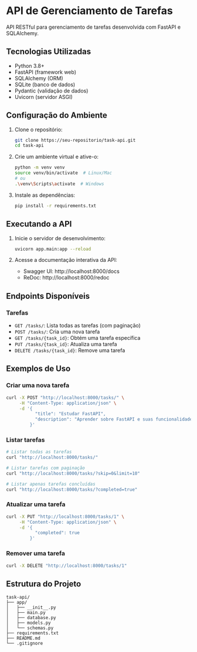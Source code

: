 # API de Gerenciamento de Tarefas

API RESTful para gerenciamento de tarefas desenvolvida com FastAPI e SQLAlchemy.

## Tecnologias Utilizadas

- Python 3.8+
- FastAPI (framework web)
- SQLAlchemy (ORM)
- SQLite (banco de dados)
- Pydantic (validação de dados)
- Uvicorn (servidor ASGI)

## Configuração do Ambiente

1. Clone o repositório:
   ```bash
   git clone https://seu-repositorio/task-api.git
   cd task-api
   ```

2. Crie um ambiente virtual e ative-o:
   ```bash
   python -m venv venv
   source venv/bin/activate  # Linux/Mac
   # ou
   .\venv\Scripts\activate  # Windows
   ```

3. Instale as dependências:
   ```bash
   pip install -r requirements.txt
   ```

## Executando a API

1. Inicie o servidor de desenvolvimento:
   ```bash
   uvicorn app.main:app --reload
   ```

2. Acesse a documentação interativa da API:
   - Swagger UI: http://localhost:8000/docs
   - ReDoc: http://localhost:8000/redoc

## Endpoints Disponíveis

### Tarefas

- `GET /tasks/`: Lista todas as tarefas (com paginação)
- `POST /tasks/`: Cria uma nova tarefa
- `GET /tasks/{task_id}`: Obtém uma tarefa específica
- `PUT /tasks/{task_id}`: Atualiza uma tarefa
- `DELETE /tasks/{task_id}`: Remove uma tarefa

## Exemplos de Uso

### Criar uma nova tarefa

```bash
curl -X POST "http://localhost:8000/tasks/" \
     -H "Content-Type: application/json" \
     -d '{
           "title": "Estudar FastAPI",
           "description": "Aprender sobre FastAPI e suas funcionalidades"
         }'
```

### Listar tarefas

```bash
# Listar todas as tarefas
curl "http://localhost:8000/tasks/"

# Listar tarefas com paginação
curl "http://localhost:8000/tasks/?skip=0&limit=10"

# Listar apenas tarefas concluídas
curl "http://localhost:8000/tasks/?completed=true"
```

### Atualizar uma tarefa

```bash
curl -X PUT "http://localhost:8000/tasks/1" \
     -H "Content-Type: application/json" \
     -d '{
           "completed": true
         }'
```

### Remover uma tarefa

```bash
curl -X DELETE "http://localhost:8000/tasks/1"
```

## Estrutura do Projeto

```
task-api/
├── app/
│   ├── __init__.py
│   ├── main.py
│   ├── database.py
│   ├── models.py
│   └── schemas.py
├── requirements.txt
├── README.md
└── .gitignore
```
